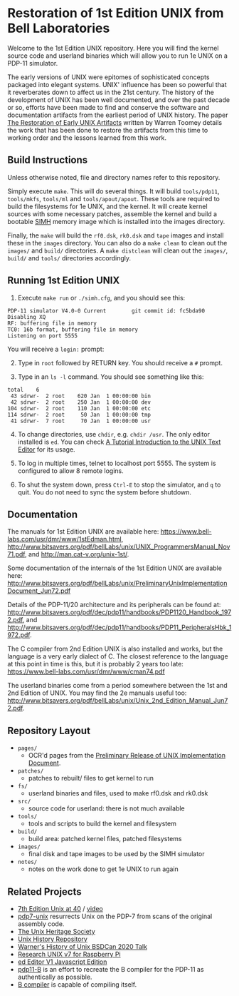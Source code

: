 # Restoration of 1st Edition UNIX from Bell Laboratories

Welcome to the 1st Edition UNIX repository. Here you will find the kernel
source code and userland binaries which will allow you to run 1e UNIX on
a PDP-11 simulator.

The early versions of UNIX were epitomes of sophisticated concepts packaged
into elegant systems. UNIX' influence has been so powerful that it reverberates
down to affect us in the 21st century. The history of the development of UNIX
has been well documented, and over the past decade or so, efforts have been
made to find and conserve the software and documentation artifacts from the
earliest period of UNIX history.
The paper [The Restoration of Early UNIX Artifacts](https://www.usenix.org/legacy/event/usenix09/tech/full_papers/toomey/toomey.pdf)
written by Warren Toomey details the work that has been done to restore the
artifacts from this time to working order and the lessons learned from this work.

## Build Instructions
Unless otherwise noted, file and directory names refer to this repository.

Simply execute `make`. This will do several things.  It will build `tools/pdp11`,
`tools/mkfs`, `tools/ml` and `tools/apout/apout`. These tools are required to
build the filesystems for 1e UNIX, and the kernel. It will create kernel
sources with some necessary patches, assemble the kernel and build a bootable
[SIMH](http://simh.trailing-edge.com/) memory image which is installed into the
images directory.

Finally, the `make` will build the `rf0.dsk`, `rk0.dsk` and `tape` images and
install these in the `images` directory. You can also do a `make clean` to clean
out the `images/` and `build/` directories. A `make distclean` will clean out the
`images/`, `build/`  and `tools/` directories accordingly.

## Running 1st Edition UNIX
1. Execute `make run` or `./simh.cfg`, and you should see this:

```
PDP-11 simulator V4.0-0 Current        git commit id: fc5bda90
Disabling XQ
RF: buffering file in memory
TC0: 16b format, buffering file in memory
Listening on port 5555
```

   You will receive a `login:` prompt:

2. Type in `root` followed by RETURN key. You should receive a `#` prompt.

3. Type in an `ls -l` command. You should see something like this:

```
total    6
 43 sdrwr-  2 root    620 Jan  1 00:00:00 bin
 42 sdrwr-  2 root    250 Jan  1 00:00:00 dev
104 sdrwr-  2 root    110 Jan  1 00:00:00 etc
114 sdrwr-  2 root     50 Jan  1 00:00:00 tmp
 41 sdrwr-  7 root     70 Jan  1 00:00:00 usr
```

4. To change directories, use `chdir`, e.g. `chdir /usr`. The only editor installed
   is `ed`. You can check [A Tutorial Introduction to the UNIX Text Editor](docs/edtut.pdf) for its usage.

5. To log in multiple times, telnet to localhost port 5555.  The system
   is configured to allow 8 remote logins.

6. To shut the system down, press `Ctrl-E` to stop the simulator, and `q` to quit.
   You do not need to sync the system before shutdown.

## Documentation
The manuals for 1st Edition UNIX are available here:
<https://www.bell-labs.com/usr/dmr/www/1stEdman.html>,
<http://www.bitsavers.org/pdf/bellLabs/unix/UNIX_ProgrammersManual_Nov71.pdf>, and
<http://man.cat-v.org/unix-1st/>.

Some documentation of the internals of the 1st Edition UNIX are available here:
<http://www.bitsavers.org/pdf/bellLabs/unix/PreliminaryUnixImplementationDocument_Jun72.pdf>

Details of the PDP-11/20 architecture and its peripherals can be found at:
<http://www.bitsavers.org/pdf/dec/pdp11/handbooks/PDP1120_Handbook_1972.pdf>, and
<http://www.bitsavers.org/pdf/dec/pdp11/handbooks/PDP11_PeripheralsHbk_1972.pdf>.

The C compiler from 2nd Edition UNIX is also installed and works, but the
language is a very early dialect of C. The closest reference to the language
at this point in time is this, but it is probably 2 years too late:
<https://www.bell-labs.com/usr/dmr/www/cman74.pdf>

The userland binaries come from a period somewhere between the 1st and 2nd
Edition of UNIX. You may find the 2e manuals useful too:
<http://www.bitsavers.org/pdf/bellLabs/unix/Unix_2nd_Edition_Manual_Jun72.pdf>.

## Repository Layout
* `pages/`
    - OCR'd pages from the [Preliminary Release of UNIX Implementation Document](docs/PreliminaryUnixImplementationDocument_Jun72.pdf).
* `patches/`
    - patches to rebuilt/ files to get kernel to run
* `fs/`
    - userland binaries and files, used to make rf0.dsk and rk0.dsk
* `src/`
    - source code for userland: there is not much available
* `tools/`
    - tools and scripts to build the kernel and filesystem
* `build/`
    - build area: patched kernel files, patched filesystems
* `images/`
    - final disk and tape images to be used by the SIMH simulator
* `notes/`
    - notes on the work done to get 1e UNIX to run again

## Related Projects
* [7th Edition Unix at 40](https://2019.eurobsdcon.org/slides/7th%20Edition%20Unix%20at%2040%20-%20Warner%20Losh.pdf) / [video](https://youtu.be/FTlzaDgzPY8)
* [pdp7-unix](https://github.com/DoctorWkt/pdp7-unix) resurrects Unix on the PDP-7 from scans of the original assembly code.
* [The Unix Heritage Society](https://www.tuhs.org/)
* [Unix History Repository](https://github.com/dspinellis/unix-history-repo)
* [Warner's History of Unix BSDCan 2020 Talk](https://github.com/bsdimp/bsdcan2020-demos)
* [Research UNIX v7 for Raspberry Pi](https://github.com/r1mikey/research-unix-v7)
* [ed Editor V1 Javascript Edition](https://github.com/dkkloimwieder/eded.js)
* [pdp11-B](https://github.com/rswier/pdp11-B)  is an effort to recreate the B compiler for the PDP-11 as authentically as possible.
* [B compiler](https://github.com/aap/b) is capable of compiling itself.
